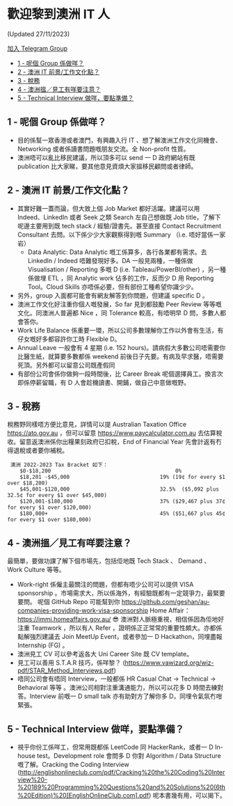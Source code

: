 # 歡迎黎到澳洲 IT 人 
(Updated 27/11/2023)

[加入 Telegram Group](https://t.me/+m-Ht0fSWQDxmNjdl)

- [1 - 呢個 Group 係做咩？](#1---呢個-group-係做咩)
- [2 - 澳洲 IT 前景/工作文化點？](#2---澳洲-it-前景工作文化點)
- [3 - 稅務](#3---稅務)
- [4 - 澳洲搵／見工有咩要注意？](#4---澳洲搵見工有咩要注意)
- [5 - Technical Interview 做咩，要點準備？](#5---technical-interview-做咩要點準備)

## 1 - 呢個 Group 係做咩？
- 目的係幫一眾香港或者澳門，有興趣入行 IT 、想了解澳洲工作文化同機會、Networking 或者係讀書問題嘅朋友交流。全 Non-profit 性質。
- 澳洲唔可以亂比移民建議，所以頂多可以 send 一 D 政府網站有既 publication 比大家睇，要其他意見資煩大家搵移民顧問或者律師。

## 2 - 澳洲 IT 前景/工作文化點？
- 其實好難一蓋而論，但大致上個 Job Market 都好活躍。建議可以用 Indeed、LinkedIn 或者 Seek 之類 Search 左自己想做既 Job title，了解下呢邊主要用到既 tech stack / 經驗/證書先。甚至直接 Contact Recruitment Consultant 去問。以下係少少大家觀察得到嘅 Summary （i.e. 唔好當係一家岩）
    - Data Analytic: Data Analytic 嘅工係算多，各行各業都有需求。去 LinkedIn / Indeed 唔難發現好多。DA 一般見兩種，一種係做 Visualisation / Reporting 多嘅 D (i.e. Tableau/PowerBI/other) ，另一種係做埋 ETL ，同 Analytic work 佔多的工作，反而少 D 用 Reporting Tool。Cloud Skills 亦唔係必要，但有部份工種希望你識少少。
- 另外，group 入面都可能會有網友解答到你問題，但建議 specific D 。
- 澳洲工作文化好注重你個人嘅發展，So far 見到都鼓勵 Peer Review 等等嘅文化。同澳洲人普遍都 Nice ，同 Tolerance 較高，有唔明早 D 問，多數人都會答你。
- Work Life Balance 係重要一環，所以公司多數理解你工作以外會有生活，有仔女嘅好多都容許你工時 Flexible D。
- Annual Leave 一般會有 4 星期 (i.e. 152 hours)。請病假大多數公司唔需要你比醫生紙，就算要多數都係 weekend 前後日子先要。有病及早求醫，唔需要死頂。另外都可以留意公司既產假同
- 有部份公司會係你做夠一段時間後，比 Career Break 呢個選擇員工。換言次即係停薪留職，有 D 人會趁機讀書、開鋪，做自己中意做嘅野。

## 3 - 稅務
稅務野同樣唔方便比意見，詳情可以提 Australian Taxation Office https://ato.gov.au ，但可以留意 https://www.paycalculator.com.au 去估算稅收。留意返澳洲係你出糧果刻政府已扣稅，End of Financial Year 先會計返有冇得退稅或者要你補稅。

     澳洲 2022-2023 Tax Bracket 如下：
        $0-$18,200                                        0% 
        $18,201 -$45,000                             19% (19¢ for every $1 over $18,200)
        $45,001-$120,000                             32.5%  ($5,092 plus 32.5¢ for every $1 over $45,000)
        $120,001-$180,000                            37% ($29,467 plus 37¢ for every $1 over $120,000)
        $180,000+                                    45% ($51,667 plus 45¢ for every $1 over $180,000)       

## 4 - 澳洲搵／見工有咩要注意？
最簡單，要做功課了解下個市場先，包括佢地既 Tech Stack 、 Demand 、 Work Culture 等等。

- Work-right 係僱主最關注的問題，但都有唔少公司可以提供 VISA sponsorship 。市場需求大，所以係海外，有經驗既都有一定競爭力，最緊要要問。
       呢個 GitHub Repo 可能幫到你 https://github.com/geshan/au-companies-providing-work-visa-sponsorship
       Home Affair：https://immi.homeaffairs.gov.au/
😎  澳洲對人脈極重視，相信係因為佢地好注重 Teamwork ，所以有人 Refer ，證明係正正常常的重要性頗大。亦都係點解強烈建議去 Join MeetUp Event，或者參加一 D Hackathon，同埋盡報 Internship (FG) 。
- 澳洲見工 CV 可以參考返各大 Uni Career Site 既 CV template。
- 見工可以善用 S.T.A.R 技巧，係咩黎？ (https://www.vawizard.org/wiz-pdf/STAR_Method_Interviews.pdf) 
- 唔同公司會有唔同 Interview，一般都係 HR Casual Chat -> Technical -> Behavioral 等等 。澳洲公司相對注重溝通能力，所以可以花多 D 時間去練對答。Interview 前嘅一 D small talk 亦有助對方了解你多 D，同埋令氣氛冇咁緊張。

## 5 - Technical Interview 做咩，要點準備？
- 視乎你份工係咩工，但常用既都係 LeetCode 同 HackerRank，或者一 D In-house test。Development role 會問多 D 你對 Algorithm / Data Structure 嘅了解。Cracking the Coding Interview (http://englishonlineclub.com/pdf/Cracking%20the%20Coding%20Interview%20-%20189%20Programming%20Questions%20and%20Solutions%20(6th%20Edition)%20[EnglishOnlineClub.com].pdf) 呢本書幾有用，可以揭下。
